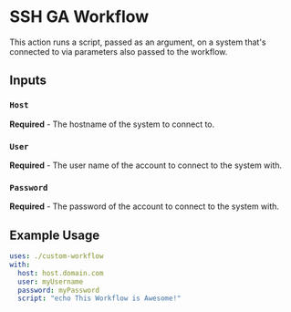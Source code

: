 # SSH GA Workflow

This action runs a script, passed as an argument, on a system that's connected to via parameters also passed to the workflow.

## Inputs

### `Host`

**Required** - The hostname of the system to connect to.

### `User`

**Required** - The user name of the account to connect to the system with.

### `Password`

**Required** - The password of the account to connect to the system with.

## Example Usage

```yaml
uses: ./custom-workflow
with:
  host: host.domain.com
  user: myUsername
  password: myPassword
  script: "echo This Workflow is Awesome!"
```
